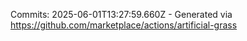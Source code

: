 Commits: 2025-06-01T13:27:59.660Z - Generated via https://github.com/marketplace/actions/artificial-grass
<br>
